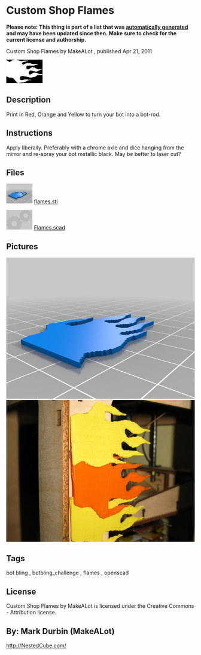 Custom Shop Flames
===============
**Please note: This thing is part of a list that was [automatically generated](https://github.com/carlosgs/export-things) and may have been updated since then. Make sure to check for the current license and authorship.**  

Custom Shop Flames  by MakeALot , published Apr 21, 2011

![Image](img/flames_display_large_display_large.jpg)

Description
--------
Print in Red, Orange and Yellow to turn your bot into a bot-rod.

Instructions
--------
Apply liberally. Preferably with a chrome axle and dice hanging from the mirror and re-spray your bot metallic black.  May be better to laser cut?

Files
--------
[![Image](img/flames_preview_tinycard.jpg)](flames.stl)
 [ flames.stl](flames.stl)  

[![Image](img/Gears_preview_tinycard.jpg)](Flames.scad)
 [ Flames.scad](Flames.scad)  



Pictures
--------
![Image](img/flames_display_large.jpg)
![Image](img/BotRodFlames_display_large_display_large.jpg)


Tags
--------
bot bling , botbling_challenge , flames , openscad  

  

License
--------
Custom Shop Flames by MakeALot is licensed under the Creative Commons - Attribution license.  



By: Mark Durbin (MakeALot)
--------
<http://NestedCube.com/>